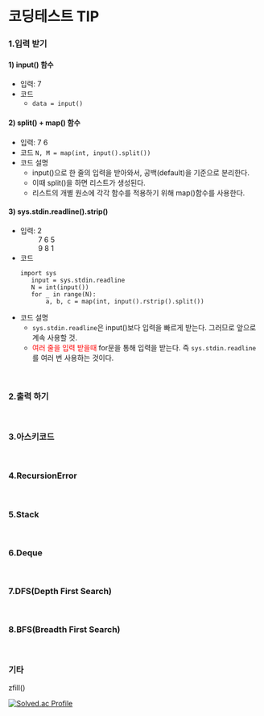 # 코딩테스트 TIP  


### 1.입력 받기
#### 1) input() 함수
- 입력: 7
- 코드
  - ```data = input()```

#### 2) split() + map() 함수
- 입력: 7 6
- 코드
  ```N, M = map(int, input().split())```
- 코드 설명
  - input()으로 한 줄의 입력을 받아와서, 공백(default)을 기준으로 분리한다.
  - 이때 split()을 하면 리스트가 생성된다.
  - 리스트의 개별 원소에 각각 함수를 적용하기 위해 map()함수를 사용한다.
 
#### 3) sys.stdin.readline().strip()
- 입력: 2 </br>
&nbsp;&nbsp;&nbsp;&nbsp;&nbsp;&nbsp;&nbsp;&nbsp; 7 6 5 </br>
&nbsp;&nbsp;&nbsp;&nbsp;&nbsp;&nbsp;&nbsp;&nbsp; 9 8 1
- 코드
    ```
    import sys
       input = sys.stdin.readline
       N = int(input())
       for _ in range(N):
           a, b, c = map(int, input().rstrip().split())
    ```
- 코드 설명
  - ```sys.stdin.readline```은 input()보다 입력을 빠르게 받는다. 그러므로 앞으로 계속 사용할 것.
  - <span style="color:red"> 여러 줄을 입력 받을때 </span> for문을 통해 입력을 받는다. 즉 ```sys.stdin.readline```를 여러 번 사용하는 것이다.

</br>

### 2.출력 하기

</br>

### 3.아스키코드

</br>

### 4.RecursionError

</br>

### 5.Stack

</br>

### 6.Deque

</br>

### 7.DFS(Depth First Search)

</br>

### 8.BFS(Breadth First Search)

</br>

### 기타
zfill()


[![Solved.ac Profile](http://mazassumnida.wtf/api/v2/generate_badge?boj=jinho2070)](https://solved.ac/jinho2070/)
